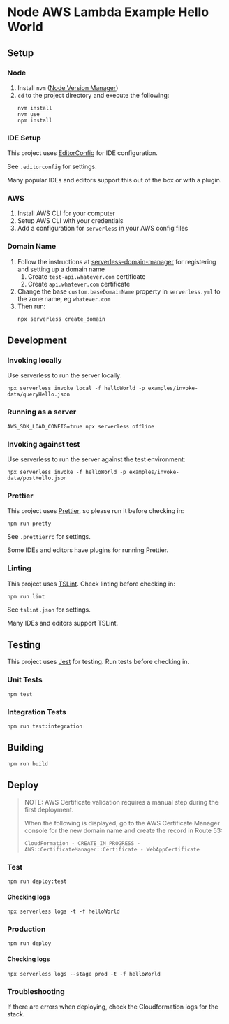 # Node AWS Lambda Example Hello World

## Setup

### Node

1.  Install `nvm` ([Node Version Manager](https://github.com/creationix/nvm))
2.  `cd` to the project directory and execute the following:
    ```
    nvm install
    nvm use
    npm install
    ```

### IDE Setup

This project uses [EditorConfig](https://editorconfig.org/) for IDE configuration.

See `.editorconfig` for settings.

Many popular IDEs and editors support this out of the box or with a plugin.

### AWS

1.  Install AWS CLI for your computer
2.  Setup AWS CLI with your credentials
3.  Add a configuration for `serverless` in your AWS config files

### Domain Name

1.  Follow the instructions at [serverless-domain-manager](https://github.com/amplify-education/serverless-domain-manager) for registering and setting up a domain name
    1.  Create `test-api.whatever.com` certificate
    2.  Create `api.whatever.com` certificate
2.  Change the base `custom.baseDomainName` property in `serverless.yml` to the zone name, eg `whatever.com`
3.  Then run:
    ```
    npx serverless create_domain
    ```

## Development

### Invoking locally

Use serverless to run the server locally:

```
npx serverless invoke local -f helloWorld -p examples/invoke-data/queryHello.json
```

### Running as a server

```
AWS_SDK_LOAD_CONFIG=true npx serverless offline
```

### Invoking against test

Use serverless to run the server against the test environment:

```
npx serverless invoke -f helloWorld -p examples/invoke-data/postHello.json
```

### Prettier

This project uses [Prettier](https://prettier.io/), so please run it before checking in:

```
npm run pretty
```

See `.prettierrc` for settings.

Some IDEs and editors have plugins for running Prettier.

### Linting

This project uses [TSLint](https://palantir.github.io/tslint/). Check linting before checking in:

```
npm run lint
```

See `tslint.json` for settings.

Many IDEs and editors support TSLint.

## Testing

This project uses [Jest](https://jestjs.io/) for testing. Run tests before checking in.

### Unit Tests

```
npm test
```

### Integration Tests

```
npm run test:integration
```

## Building

```
npm run build
```

## Deploy

> NOTE: AWS Certificate validation requires a manual step during the first deployment.
>
> When the following is displayed, go to the AWS Certificate Manager console for the new domain name and create the record in Route 53:
>
> `CloudFormation - CREATE_IN_PROGRESS - AWS::CertificateManager::Certificate - WebAppCertificate`

### Test

```
npm run deploy:test
```

#### Checking logs

```
npx serverless logs -t -f helloWorld
```

### Production

```
npm run deploy
```

#### Checking logs

```
npx serverless logs --stage prod -t -f helloWorld
```

### Troubleshooting

If there are errors when deploying, check the Cloudformation logs for the stack.
